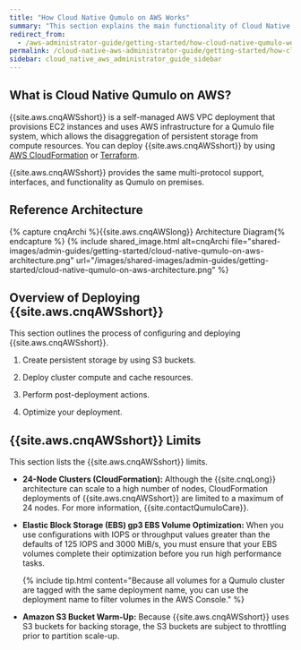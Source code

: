 ```yaml
---
title: "How Cloud Native Qumulo on AWS Works"
summary: "This section explains the main functionality of Cloud Native Qumulo on AWS (CNQ), shows the reference architecture, and lists the known limits. In addition, it provides an overview of the two-phase deployment."
redirect_from:
  - /aws-administrator-guide/getting-started/how-cloud-native-qumulo-works.html
permalink: /cloud-native-aws-administrator-guide/getting-started/how-cloud-native-qumulo-works.html
sidebar: cloud_native_aws_administrator_guide_sidebar
---
```


## What is Cloud Native Qumulo on AWS?
{{site.aws.cnqAWSshort}} is a self-managed AWS VPC deployment that provisions EC2 instances and uses AWS infrastructure for a Qumulo file system, which allows the disaggregation of persistent storage from compute resources. You can deploy {{site.aws.cnqAWSshort}} by using [AWS CloudFormation](cloudformation.html) or [Terraform](terraform.html).

{{site.aws.cnqAWSshort}} provides the same multi-protocol support, interfaces, and functionality as Qumulo on premises.


## Reference Architecture
{% capture cnqArchi %}{{site.aws.cnqAWSlong}} Architecture Diagram{% endcapture %}
{% include shared_image.html alt=cnqArchi file="shared-images/admin-guides/getting-started/cloud-native-qumulo-on-aws-architecture.png" url="/images/shared-images/admin-guides/getting-started/cloud-native-qumulo-on-aws-architecture.png" %}


## Overview of Deploying {{site.aws.cnqAWSshort}}
This section outlines the process of configuring and deploying {{site.aws.cnqAWSshort}}.

1. Create persistent storage by using S3 buckets.

1. Deploy cluster compute and cache resources.

1. Perform post-deployment actions.

1. Optimize your deployment.


## {{site.aws.cnqAWSshort}} Limits
This section lists the {{site.aws.cnqAWSshort}} limits.

* **24-Node Clusters (CloudFormation):** Although the {{site.cnqLong}} architecture can scale to a high number of nodes, CloudFormation deployments of {{site.aws.cnqAWSshort}} are limited to a maximum of 24 nodes. For more information, {{site.contactQumuloCare}}.

* **Elastic Block Storage (EBS) gp3 EBS Volume Optimization:** When you use configurations with IOPS or throughput values greater than the defaults of 125 IOPS and 3000 MiB/s, you must ensure that your EBS volumes complete their optimization before you run high performance tasks.

  {% include tip.html content="Because all volumes for a Qumulo cluster are tagged with the same deployment name, you can use the deployment name to filter volumes in the AWS Console." %}

* **Amazon S3 Bucket Warm-Up:** Because {{site.aws.cnqAWSshort}} uses S3 buckets for backing storage, the S3 buckets are subject to throttling prior to partition scale-up.
